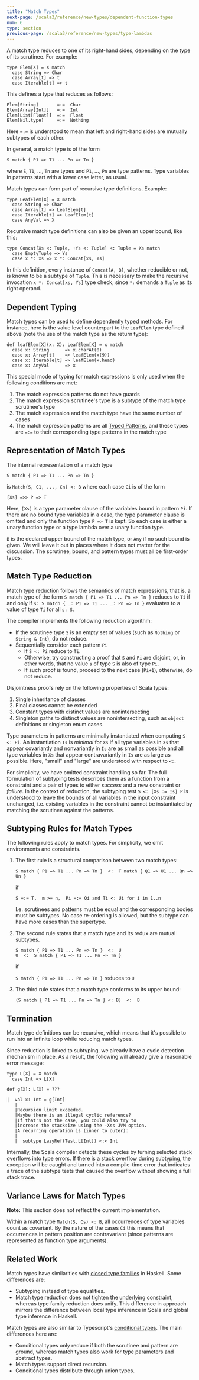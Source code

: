 ```yaml
---
title: "Match Types"
next-page: /scala3/reference/new-types/dependent-function-types
num: 6
type: section
previous-page: /scala3/reference/new-types/type-lambdas
---
```


<!-- THIS FILE HAS BEEN GENERATED BY SCALADOC PREPROCESSOR. NOTE THAT ANY CHANGES TO THIS FILE CAN BE OVERRIDEN IN THE FUTURE -->

A match type reduces to one of its right-hand sides, depending on the type of
its scrutinee. For example:

<div class="snippet" ><div class="buttons"></div><pre><code class="language-scala"><span id="0" class="" >type Elem[X] = X match
</span><span id="1" class="" >  case String =&gt; Char
</span><span id="2" class="" >  case Array[t] =&gt; t
</span><span id="3" class="" >  case Iterable[t] =&gt; t
</span></code></pre></div>

This defines a type that reduces as follows:

<div class="snippet" ><div class="buttons"></div><pre><code class="language-scala"><span id="0" class="" >Elem[String]       =:=  Char
</span><span id="1" class="" >Elem[Array[Int]]   =:=  Int
</span><span id="2" class="" >Elem[List[Float]]  =:=  Float
</span><span id="3" class="" >Elem[Nil.type]     =:=  Nothing
</span></code></pre></div>

Here `=:=` is understood to mean that left and right-hand sides are mutually
subtypes of each other.

In general, a match type is of the form

<div class="snippet" ><div class="buttons"></div><pre><code class="language-scala"><span id="0" class="" >S match { P1 =&gt; T1 ... Pn =&gt; Tn }
</span></code></pre></div>

where `S`, `T1`, ..., `Tn` are types and `P1`, ..., `Pn` are type patterns. Type
variables in patterns start with a lower case letter, as usual.

Match types can form part of recursive type definitions. Example:

<div class="snippet" ><div class="buttons"></div><pre><code class="language-scala"><span id="0" class="" >type LeafElem[X] = X match
</span><span id="1" class="" >  case String =&gt; Char
</span><span id="2" class="" >  case Array[t] =&gt; LeafElem[t]
</span><span id="3" class="" >  case Iterable[t] =&gt; LeafElem[t]
</span><span id="4" class="" >  case AnyVal =&gt; X
</span></code></pre></div>

Recursive match type definitions can also be given an upper bound, like this:

<div class="snippet" ><div class="buttons"></div><pre><code class="language-scala"><span id="0" class="" >type Concat[Xs &lt;: Tuple, +Ys &lt;: Tuple] &lt;: Tuple = Xs match
</span><span id="1" class="" >  case EmptyTuple =&gt; Ys
</span><span id="2" class="" >  case x *: xs =&gt; x *: Concat[xs, Ys]
</span></code></pre></div>

In this definition, every instance of `Concat[A, B]`, whether reducible or not,
is known to be a subtype of `Tuple`. This is necessary to make the recursive
invocation `x *: Concat[xs, Ys]` type check, since `*:` demands a `Tuple` as its
right operand.

## Dependent Typing

Match types can be used to define dependently typed methods. For instance, here
is the value level counterpart to the `LeafElem` type defined above (note the
use of the match type as the return type):

<div class="snippet" ><div class="buttons"></div><pre><code class="language-scala"><span id="0" class="" >def leafElem[X](x: X): LeafElem[X] = x match
</span><span id="1" class="" >  case x: String      =&gt; x.charAt(0)
</span><span id="2" class="" >  case x: Array[t]    =&gt; leafElem(x(9))
</span><span id="3" class="" >  case x: Iterable[t] =&gt; leafElem(x.head)
</span><span id="4" class="" >  case x: AnyVal      =&gt; x
</span></code></pre></div>

This special mode of typing for match expressions is only used when the
following conditions are met:

1. The match expression patterns do not have guards
2. The match expression scrutinee's type is a subtype of the match type
   scrutinee's type
3. The match expression and the match type have the same number of cases
4. The match expression patterns are all [Typed Patterns](https://scala-lang.org/files/archive/spec/2.13/08-pattern-matching.html#typed-patterns),
   and these types are `=:=` to their corresponding type patterns in the match
   type

## Representation of Match Types

The internal representation of a match type

```
S match { P1 => T1 ... Pn => Tn }
```

is `Match(S, C1, ..., Cn) <: B` where each case `Ci` is of the form

```
[Xs] =>> P => T
```

Here, `[Xs]` is a type parameter clause of the variables bound in pattern `Pi`.
If there are no bound type variables in a case, the type parameter clause is
omitted and only the function type `P => T` is kept. So each case is either a
unary function type or a type lambda over a unary function type.

`B` is the declared upper bound of the match type, or `Any` if no such bound is
given.  We will leave it out in places where it does not matter for the
discussion. The scrutinee, bound, and pattern types must all be first-order
types.

## Match Type Reduction

Match type reduction follows the semantics of match expressions, that is, a
match type of the form `S match { P1 => T1 ... Pn => Tn }` reduces to `Ti` if
and only if `s: S match { _: P1 => T1 ... _: Pn => Tn }` evaluates to a value of
type `Ti` for all `s: S`.

The compiler implements the following reduction algorithm:

- If the scrutinee type `S` is an empty set of values (such as `Nothing` or
  `String & Int`), do not reduce.
- Sequentially consider each pattern `Pi`
  - If `S <: Pi` reduce to `Ti`.
  - Otherwise, try constructing a proof that `S` and `Pi` are disjoint, or, in
    other words, that no value `s` of type `S` is also of type `Pi`.
  - If such proof is found, proceed to the next case (`Pi+1`), otherwise, do
    not reduce.

Disjointness proofs rely on the following properties of Scala types:

1. Single inheritance of classes
2. Final classes cannot be extended
3. Constant types with distinct values are nonintersecting
4. Singleton paths to distinct values are nonintersecting, such as `object` definitions or singleton enum cases.

Type parameters in patterns are minimally instantiated when computing `S <: Pi`.
An instantiation `Is` is _minimal_ for `Xs` if all type variables in `Xs` that
appear covariantly and nonvariantly in `Is` are as small as possible and all
type variables in `Xs` that appear contravariantly in `Is` are as large as
possible.  Here, "small" and "large" are understood with respect to  `<:`.

For simplicity, we have omitted constraint handling so far. The full formulation
of subtyping tests describes them as a function from a constraint and a pair of
types to either _success_ and a new constraint or _failure_. In the context of
reduction, the subtyping test `S <: [Xs := Is] P` is understood to leave the
bounds of all variables in the input constraint unchanged, i.e. existing
variables in the constraint cannot be instantiated by matching the scrutinee
against the patterns.

## Subtyping Rules for Match Types

The following rules apply to match types. For simplicity, we omit environments
and constraints.

1. The first rule is a structural comparison between two match types:

   ```
   S match { P1 => T1 ... Pm => Tm }  <:  T match { Q1 => U1 ... Qn => Un }
   ```

   if

   ```
   S =:= T,  m >= n,  Pi =:= Qi and Ti <: Ui for i in 1..n
   ```

   I.e. scrutinees and patterns must be equal and the corresponding bodies must
   be subtypes. No case re-ordering is allowed, but the subtype can have more
   cases than the supertype.

2. The second rule states that a match type and its redux are mutual subtypes.

   ```
   S match { P1 => T1 ... Pn => Tn }  <:  U
   U  <:  S match { P1 => T1 ... Pn => Tn }
   ```

   if

   `S match { P1 => T1 ... Pn => Tn }` reduces to `U`

3. The third rule states that a match type conforms to its upper bound:

   ```
   (S match { P1 => T1 ... Pn => Tn } <: B)  <:  B
   ```

## Termination

Match type definitions can be recursive, which means that it's possible to run
into an infinite loop while reducing match types.

Since reduction is linked to subtyping, we already have a cycle detection
mechanism in place. As a result, the following will already give a reasonable
error message:

<div class="snippet" ><div class="buttons"></div><pre><code class="language-scala"><span id="0" class="" >type L[X] = X match
</span><span id="1" class="" >  case Int =&gt; L[X]
</span><span id="2" class="" >
</span><span id="3" class="" >def g[X]: L[X] = ???
</span></code></pre></div><div class="snippet" ><div class="buttons"></div><pre><code class="language-scala"><span id="0" class="" >|  val x: Int = g[Int]
</span><span id="1" class="" >   |                ^
</span><span id="2" class="" >   |Recursion limit exceeded.
</span><span id="3" class="" >   |Maybe there is an illegal cyclic reference?
</span><span id="4" class="" >   |If that&apos;s not the case, you could also try to
</span><span id="5" class="" >   |increase the stacksize using the -Xss JVM option.
</span><span id="6" class="" >   |A recurring operation is (inner to outer):
</span><span id="7" class="" >   |
</span><span id="8" class="" >   |  subtype LazyRef(Test.L[Int]) &lt;:&lt; Int
</span></code></pre></div>

Internally, the Scala compiler detects these cycles by turning selected stack overflows into
type errors. If there is a stack overflow during subtyping, the exception will
be caught and turned into a compile-time error that indicates a trace of the
subtype tests that caused the overflow without showing a full stack trace.

## Variance Laws for Match Types

**Note:** This section does not reflect the current implementation.

Within a match type `Match(S, Cs) <: B`, all occurrences of type variables count
as covariant. By the nature of the cases `Ci` this means that occurrences in
pattern position are contravariant (since patterns are represented as function
type arguments).

## Related Work

Match types have similarities with
[closed type families](https://wiki.haskell.org/GHC/Type_families) in Haskell.
Some differences are:

- Subtyping instead of type equalities.
- Match type reduction does not tighten the underlying constraint, whereas type
  family reduction does unify. This difference in approach mirrors the
  difference between local type inference in Scala and global type inference in
  Haskell.

Match types are also similar to Typescript's
[conditional types](https://github.com/Microsoft/TypeScript/pull/21316). The
main differences here are:

- Conditional types only reduce if both the scrutinee and pattern are ground,
  whereas match types also work for type parameters and abstract types.
- Match types support direct recursion.
- Conditional types distribute through union types.

